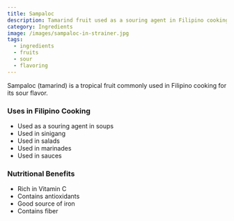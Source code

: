 ```yaml
---
title: Sampaloc
description: Tamarind fruit used as a souring agent in Filipino cooking
category: Ingredients
image: /images/sampaloc-in-strainer.jpg
tags:
  - ingredients
  - fruits
  - sour
  - flavoring
---
```


Sampaloc (tamarind) is a tropical fruit commonly used in Filipino cooking for its sour flavor.

### Uses in Filipino Cooking

- Used as a souring agent in soups
- Used in sinigang
- Used in salads
- Used in marinades
- Used in sauces

### Nutritional Benefits

- Rich in Vitamin C
- Contains antioxidants
- Good source of iron
- Contains fiber
